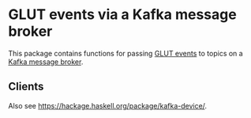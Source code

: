 GLUT events via a Kafka message broker
======================================

This package contains functions for passing [GLUT events](https://hackage.haskell.org/package/GLUT-2.7.0.10/docs/Graphics-UI-GLUT-Callbacks-Window.html) to topics on a [Kafka message broker](https://kafka.apache.org/).


Clients
-------

Also see https://hackage.haskell.org/package/kafka-device/.
